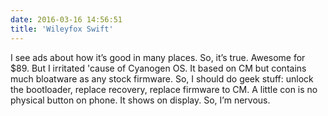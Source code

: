 ```yaml
---
date: 2016-03-16 14:56:51
title: 'Wileyfox Swift'
---
```


I see ads about how it’s good in many places. So, it’s true. Awesome for $89. But I irritated 'cause
of Cyanogen OS. It based on CM but contains much bloatware as any stock firmware. So, I should do
geek stuff: unlock the bootloader, replace recovery, replace firmware to CM. A little con is no
physical button on phone. It shows on display. So, I’m nervous.
